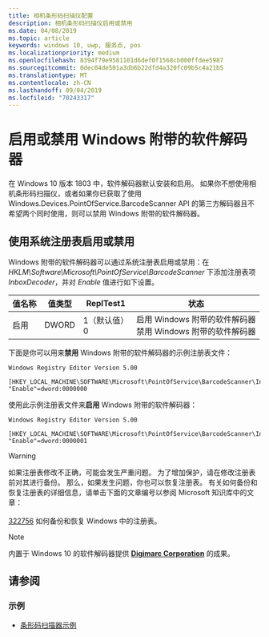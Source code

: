 ```yaml
---
title: 相机条形码扫描仪配置
description: 相机条形码扫描仪启用或禁用
ms.date: 04/08/2019
ms.topic: article
keywords: windows 10, uwp, 服务点, pos
ms.localizationpriority: medium
ms.openlocfilehash: 8394f79e9581101d6def0f1568cb000ffdee5987
ms.sourcegitcommit: 0dec04de501a3db6b22dfd4a320fc09b5c4a21b5
ms.translationtype: MT
ms.contentlocale: zh-CN
ms.lasthandoff: 09/04/2019
ms.locfileid: "70243317"
---
```

# <a name="enable-or-disable-the-software-decoder-that-ships-with-windows"></a>启用或禁用 Windows 附带的软件解码器

在 Windows 10 版本 1803 中，软件解码器默认安装和启用。  如果你不想使用相机条形码扫描仪，或者如果你已获取了使用 Windows.Devices.PointOfService.BarcodeScanner API 的第三方解码器且不希望两个同时使用，则可以禁用 Windows 附带的软件解码器。

## <a name="enable-or-disable-using-the-system-registry"></a>使用系统注册表启用或禁用

Windows 附带的软件解码器可以通过系统注册表启用或禁用：在 *HKLM\Software\Microsoft\PointOfService\BarcodeScanner* 下添加注册表项 *InboxDecoder*，并对 *Enable* 值进行如下设置。

| 值名称  | 值类型 | ReplTest1 | 状态 |
| ----------- | --------- | -------|--------|
| 启用      | DWORD     | 1（默认值）<br/>0 |  启用 Windows 附带的软件解码器 <br/> 禁用 Windows 附带的软件解码器 |

下面是你可以用来**禁用** Windows 附带的软件解码器的示例注册表文件：

```text
Windows Registry Editor Version 5.00

[HKEY_LOCAL_MACHINE\SOFTWARE\Microsoft\PointOfService\BarcodeScanner\InboxDecoder]
"Enable"=dword:0000000
```  

使用此示例注册表文件来**启用** Windows 附带的软件解码器：

```text
Windows Registry Editor Version 5.00

[HKEY_LOCAL_MACHINE\SOFTWARE\Microsoft\PointOfService\BarcodeScanner\InboxDecoder]
"Enable"=dword:0000001
```  

> [!Warning]
> 如果注册表修改不正确，可能会发生严重问题。  为了增加保护，请在修改注册表前对其进行备份。  那么，如果发生问题，你也可以恢复注册表。  有关如何备份和恢复注册表的详细信息，请单击下面的文章编号以参阅 Microsoft 知识库中的文章： <br/><br/> [322756](https://support.microsoft.com/help/322756/how-to-back-up-and-restore-the-registry-in-windows) 如何备份和恢复 Windows 中的注册表。

> [!NOTE]
> 内置于 Windows 10 的软件解码器提供 [**Digimarc Corporation**](https://www.digimarc.com/) 的成果。

## <a name="see-also"></a>请参阅

### <a name="samples"></a>示例

- [条形码扫描器示例](https://github.com/microsoft/Windows-universal-samples/tree/master/Samples/BarcodeScanner)
